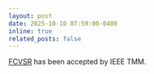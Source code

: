 ```yaml
---
layout: post
date: 2025-10-10 07:59:00-0400
inline: true
related_posts: false
---
```


[FCVSR](http://arxiv.org/abs/2502.06431) has been accepted by IEEE TMM.

